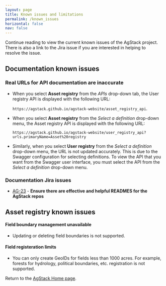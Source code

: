 ```yaml
---
layout: page
title: Known issues and limitations
permalink: /known_issues
horizontal: false
nav: false
---
```


Continue reading to view the current known issues of the AgStack project. There is also a link to the Jira issue if you are interested in helping to resolve the issue.

## Documentation known issues

### Real URLs for API documentation are inaccurate 

* When you select **Asset registry** from the _APIs_ drop-down tab, the User registry API is displayed with the following URL:

  `https://agstack.github.io/agstack-website/asset_registry_api`. 

* When you select **Asset registry** from the _Select a definition_ drop-down menu, the Asset registry API is displayed with the following URL:

  `https://agstack.github.io/agstack-website/user_registry_api?urls.primaryName=Asset%20registry` 

* Similarly, when you select **User registry** from the _Select a definition_ drop-down menu, the URL is not updated accurately. This is due to the Swagger configuration for selecting definitions. To view the API that you want from the Swagger user interface, you must select the API from the _Select a definition_ drop-down menu.

### Documentation Jira issues

* [AG-23](https://team-16705118030816.atlassian.net/browse/AG-23) - **Ensure there are effective and helpful READMES for the AgStack repos** 

## Asset registry known issues

#### Field boundary management unavailable

* Updating or deleting field boundaries is not supported.

#### Field registeration limits

* You can only create GeoIDs for fields less than 1000 acres. For example, forests for hydrology, political boundaries, etc. registration is not supported.

Return to the [AgStack Home page](https://agstack.github.io/agstack-website/).
